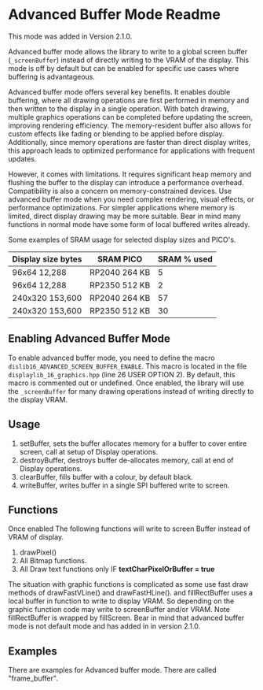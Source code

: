 # Advanced Buffer Mode Readme

This mode was added in Version 2.1.0. 

Advanced buffer mode allows the library to write to a global screen buffer (`_screenBuffer`) instead of directly writing to the VRAM of the display. This mode is off by default but can be enabled for specific use cases where buffering is advantageous.

Advanced buffer mode offers several key benefits. It enables double buffering, where all drawing operations are first performed in memory and then written to the display in a single operation. With batch drawing, multiple graphics operations can be completed before updating the screen, improving rendering efficiency. The memory-resident buffer also allows for custom effects like fading or blending to be applied before display. Additionally, since memory operations are faster than direct display writes, this approach leads to optimized performance for applications with frequent updates.

However, it comes with limitations. It requires significant heap memory and flushing the buffer to the display can introduce a performance overhead. Compatibility is also a concern on memory-constrained devices. Use advanced buffer mode when you need complex rendering, visual effects, or performance optimizations. For simpler applications where memory is limited, direct display drawing may be more suitable. Bear in mind many functions in normal
mode have some form of local buffered writes already. 

Some examples of SRAM usage for selected display sizes and PICO's. 

| Display size bytes | SRAM PICO | SRAM % used | 
| ---- | --- | --- |
| 96x64 12,288 | RP2040 264 KB| 5 | 
| 96x64 12,288 | RP2350 512 KB| 2 | 
| 240x320 153,600| RP2040 264 KB| 57| 
| 240x320 153,600| RP2350 512 KB| 30| 

## Enabling Advanced Buffer Mode

To enable advanced buffer mode, you need to define the macro `dislib16_ADVANCED_SCREEN_BUFFER_ENABLE`. This macro is located in the file `displaylib_16_graphics.hpp` (line 26 USER OPTION 2). By default, this macro is commented out or undefined. Once enabled, the library will use the `_screenBuffer` for many drawing operations instead of writing directly to the display VRAM.

## Usage

1. setBuffer, sets the buffer allocates memory for a buffer to cover entire screen, call at setup of Display operations.
2. destroyBuffer, destroys buffer de-allocates memory, call at end of Display operations.
3. clearBuffer, fills buffer with a colour, by default black.
4. writeBuffer, writes buffer in a single SPI buffered write to screen.

## Functions 

Once enabled The following functions will write to screen Buffer instead of 
VRAM of display.

1. drawPixel()
2. All Bitmap functions.
3. All Draw text functions only IF **textCharPixelOrBuffer = true** 

The situation with graphic functions is complicated as some use 
fast draw methods of drawFastVLine() and drawFastHLine().
and fillRectBuffer uses a local buffer in function to write to display VRAM.
So depending on the graphic function code may write to screenBuffer and/or VRAM. 
Note fillRectBuffer is wrapped by fillScreen. Bear in mind that advanced buffer mode is not default mode
and has added in in version 2.1.0.

## Examples

There are examples for Advanced buffer mode. There are called "frame_buffer".
